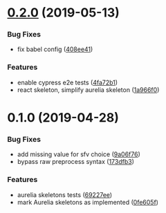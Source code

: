 # [0.2.0](https://github.com/dumberjs/new/compare/v0.1.0...v0.2.0) (2019-05-13)


### Bug Fixes

* fix babel config ([408ee41](https://github.com/dumberjs/new/commit/408ee41))


### Features

* enable cypress e2e tests ([4fa72b1](https://github.com/dumberjs/new/commit/4fa72b1))
* react skeleton, simplify aurelia skeleton ([1a966f0](https://github.com/dumberjs/new/commit/1a966f0))



# 0.1.0 (2019-04-28)


### Bug Fixes

* add missing value for sfv choice ([9a06f76](https://github.com/dumberjs/new/commit/9a06f76))
* bypass raw preprocess syntax ([173dfb3](https://github.com/dumberjs/new/commit/173dfb3))


### Features

* aurelia skeletons tests ([69227ee](https://github.com/dumberjs/new/commit/69227ee))
* mark Aurelia skeletons as implemented ([0fe605f](https://github.com/dumberjs/new/commit/0fe605f))




